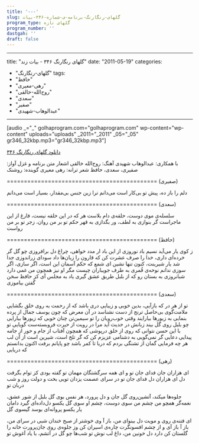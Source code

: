 ```yaml
---
title: '---'
slug: گلهای-رنگارنگ-برنامه-ی-شماره-۳۴۶-بیات
program_type: گلهای تازه
program_number: ''
dastgah: ''
draft: false
---
```


---
title: "گلهای رنگارنگ ۳۴۶ - بیات زند"
date: "2011-05-19"
categories: 
  - "گلهای-رنگارنگ"
tags: 
  - "حافظ"
  - "رهی-معیری"
  - "روح‌الله-خالقی"
  - "سعدی"
  - "صفیر"
  - "عبدالوهاب-شهیدی"
---

\[audio \_="\_" golhaprogram.com="golhaprogram.com" wp-content="wp-content" uploads="uploads" \_2011="\_2011" \_05="\_05" gr346\_32kbp.mp3="gr346\_32kbp.mp3"\]

[دانلود گلهای رنگارنگ ۳۴۶](https://golhaprogram.com//wp-content/uploads/2011/05/gr346_32kbp.mp3)

با همکاری: عبدالوهاب شهیدی آهنگ: روح‌الله خالقی اشعار متن برنامه و غزل آواز: صفیری، سعدی، حافظ شعر ترانه: رهی معیری گوینده:‌ روشنک

\============================================ (صفیری)

دلم را باز ده، پیش تو بی‌کار است می‌دانم ترا زین جنس بی‌مقدار، بسیار است می‌دانم

\============================================ (سعدی)

سلسله‌ی موی دوست، حلقه‌ی دام بلاست هر که در این حلقه نیست، فارغ از این ماجراست گر بنوازی به لطف، ور بگدازی به قهر حکم تو بر من روان، زجر تو بر من رواست

\============================================ (حافظ)

ز کوی یار می‌آید نسیم باد نوروزی از این باد ار مدد خواهی، چراغ دل برافروزی چو گل گر خرده‌ای داری، خدا را صرف عشرت کن که قارون را زیان‌ها داد سودای زراندوزی جدا شد یار شیرینت، کنون تنها نشین ای شمع که حکم آسمان این است، اگر سازی، اگر سوزی ندانم نوحه‌ی قُمری به طرف جویباران چیست مگر او نیز همچون من غمی دارد شبانروزی به بستان رو که از بلبل طریق عشق گیری یاد به مجلس آی کز حافظ سخن گفتن بیاموزی

\============================================ (سعدی)

تو از هر در که بازآیی، بدین خوبی و زیبایی دری باشد که از رحمت به روی خلق بگشایی ملامت‌گوی بی‌حاصل ترنج از دست نشناسد در آن معرض که چون یوسف جمال از پرده بنمایی به زیورها بیارایند وقتی خوب‌رویان را تو سیمین‌تن چنان خوبی که زیورها بیارایی چو بلبل روی گل بیند زبانش در حدیث آید مرا در رویت از حیرت فروبسته‌ست گویایی تو با این حسن نتوانی که روی از خلق درپوشی که همچون آفتاب از جام و حور از جامه پیدایی دعایی گر نمی‌گویی به دشنامی عزیزم کن که گر تلخ است، شیرین است از آن لب هر چه فرمایی گمان از تشنگی بردم که دریا تا کمر باشد چو پایانم برفت اکنون بدانستم که دریایی

\============================================ (رهی)

ای هزاران جان فدای جان تو و ای همه سرگشتگان مهمان تو گفته بودی کز توام بگرفت دل ای هزاران دل فدای جان تو در سرای عصمت یزدان تویی بخت و دولت روز و شب دربان تو

جلوه‌ها میکند، آتشین‌روی گل جان و دل پرورد، هر نفس بوی گل بلبل از شور عشق، نغمه‌گر همچو من چشم من سوی دوست، چشم او سوی گل یکسو دل‌داده‌ای گیرد دامان یار یکسو پروانه‌ای بوسد گیسوی گل

ای فتنه‌ی روی و مویت دل بینوای من، باز آ وی خوشتر از صبح خندان شبی در سرای من، باز آ باز آی و از چشم افسونگرت چاره‌ی اسیران کن وز جلوه‌ی روی جان‌پرورت خانه را گلستان کن دارد دل خونین من، داغ لب نوش تو شب‌ها چو گل در آتشم، با یاد آغوش تو

